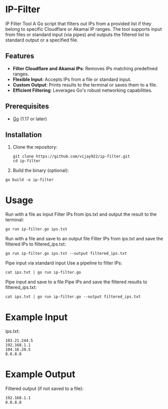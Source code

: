 # IP-Filter
IP Filter Tool  A Go script that filters out IPs from a provided list if they belong to specific Cloudflare or Akamai IP ranges. The tool supports input from files or standard input (via pipes) and outputs the filtered list to standard output or a specified file.

## Features

- **Filter Cloudflare and Akamai IPs**: Removes IPs matching predefined ranges.
- **Flexible Input**: Accepts IPs from a file or standard input.
- **Custom Output**: Prints results to the terminal or saves them to a file.
- **Efficient Filtering**: Leverages Go's robust networking capabilities.

## Prerequisites

- [Go](https://go.dev/) (1.17 or later)

## Installation

1. Clone the repository:
   ```
   git clone https://github.com/vijay922/ip-filter.git
   cd ip-filter
   ```
2. Build the binary (optional):
```
go build -o ip-filter
```

# Usage
Run with a file as input
Filter IPs from ips.txt and output the result to the terminal:

```
go run ip-filter.go ips.txt
```

Run with a file and save to an output file
Filter IPs from ips.txt and save the filtered IPs to filtered_ips.txt:
```
go run ip-filter.go ips.txt --output filtered_ips.txt
```
Pipe input via standard input
Use a pipeline to filter IPs:
```
cat ips.txt | go run ip-filter.go
```
Pipe input and save to a file
Pipe IPs and save the filtered results to filtered_ips.txt:
```
cat ips.txt | go run ip-filter.go --output filtered_ips.txt
```
# Example Input
ips.txt:
```
103.21.244.5
192.168.1.1
104.16.20.5
8.8.8.8
```
# Example Output
Filtered output (if not saved to a file):
```
192.168.1.1
8.8.8.8
```
